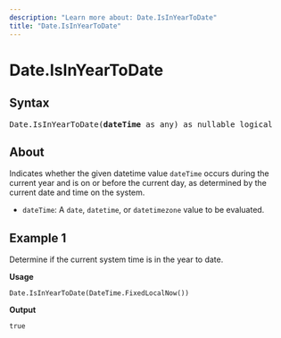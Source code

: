 ```yaml
---
description: "Learn more about: Date.IsInYearToDate"
title: "Date.IsInYearToDate"
---
```

# Date.IsInYearToDate

## Syntax

<pre>
Date.IsInYearToDate(<b>dateTime</b> as any) as nullable logical  
</pre>
  
## About

Indicates whether the given datetime value `dateTime` occurs during the current year and is on or before the current day, as determined by the current date and time on the system.

* `dateTime`: A `date`, `datetime`, or `datetimezone` value to be evaluated.

## Example 1

Determine if the current system time is in the year to date.

**Usage**

```powerquery-m
Date.IsInYearToDate(DateTime.FixedLocalNow())
```

**Output**

`true`
